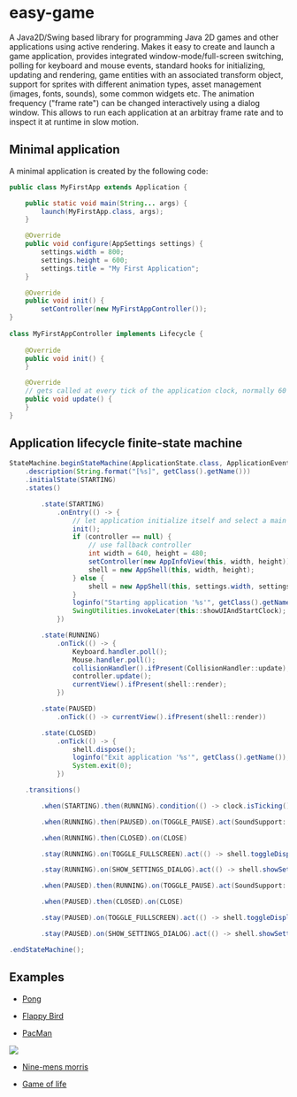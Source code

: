 # easy-game

A Java2D/Swing based library for programming Java 2D games and other applications using active rendering. Makes it easy to create and launch a game application, provides integrated window-mode/full-screen switching, polling for keyboard and mouse events, standard hooks for initializing, updating and rendering, game entities with an associated transform object, support for sprites with different animation types, asset management (images, fonts, sounds), some common widgets etc. The animation frequency ("frame rate") can be changed interactively using a dialog window. This allows to run each application at an arbitray frame rate and to inspect it at runtime in slow motion.

## Minimal application

A minimal application is created by the following code:

```java
public class MyFirstApp extends Application {

	public static void main(String... args) {
		launch(MyFirstApp.class, args);
	}

	@Override
	public void configure(AppSettings settings) {
		settings.width = 800;
		settings.height = 600;
		settings.title = "My First Application";
	}

	@Override
	public void init() {
		setController(new MyFirstAppController());
}
 
class MyFirstAppController implements Lifecycle {
 
	@Override
	public void init() {
	}

	@Override
	// gets called at every tick of the application clock, normally 60 times/sec
	public void update() {
	}
}
```

## Application lifecycle finite-state machine

```java
StateMachine.beginStateMachine(ApplicationState.class, ApplicationEvent.class, EventMatchStrategy.BY_EQUALITY)
	.description(String.format("[%s]", getClass().getName()))
	.initialState(STARTING)
	.states()

		.state(STARTING)
			.onEntry(() -> {
				// let application initialize itself and select a main controller:
				init();
				if (controller == null) {
					// use fallback controller
					int width = 640, height = 480;
					setController(new AppInfoView(this, width, height));
					shell = new AppShell(this, width, height);
				} else {
					shell = new AppShell(this, settings.width, settings.height);
				}
				loginfo("Starting application '%s'", getClass().getName());
				SwingUtilities.invokeLater(this::showUIAndStartClock);
			})

		.state(RUNNING)
			.onTick(() -> {
				Keyboard.handler.poll();
				Mouse.handler.poll();
				collisionHandler().ifPresent(CollisionHandler::update);
				controller.update();
				currentView().ifPresent(shell::render);
			})

		.state(PAUSED)
			.onTick(() -> currentView().ifPresent(shell::render))

		.state(CLOSED)
			.onTick(() -> {
				shell.dispose();
				loginfo("Exit application '%s'", getClass().getName());
				System.exit(0);
			})

	.transitions()

		.when(STARTING).then(RUNNING).condition(() -> clock.isTicking())

		.when(RUNNING).then(PAUSED).on(TOGGLE_PAUSE).act(SoundSupport::muteAll)

		.when(RUNNING).then(CLOSED).on(CLOSE)

		.stay(RUNNING).on(TOGGLE_FULLSCREEN).act(() -> shell.toggleDisplayMode())

		.stay(RUNNING).on(SHOW_SETTINGS_DIALOG).act(() -> shell.showSettingsDialog())

		.when(PAUSED).then(RUNNING).on(TOGGLE_PAUSE).act(SoundSupport::unmuteAll)

		.when(PAUSED).then(CLOSED).on(CLOSE)

		.stay(PAUSED).on(TOGGLE_FULLSCREEN).act(() -> shell.toggleDisplayMode())

		.stay(PAUSED).on(SHOW_SETTINGS_DIALOG).act(() -> shell.showSettingsDialog())

.endStateMachine();
```

## Examples

- [Pong](https://github.com/armin-reichert/pong)


- [Flappy Bird](https://github.com/armin-reichert/birdy)

- [PacMan](https://github.com/armin-reichert/pacman)

<img src="https://github.com/armin-reichert/easy-game/EasyGame/screenshots/pacman.png">

- [Nine-mens morris](https://github.com/armin-reichert/nine-mens-morris)

- [Game of life](https://github.com/armin-reichert/school/GameOfLife)


